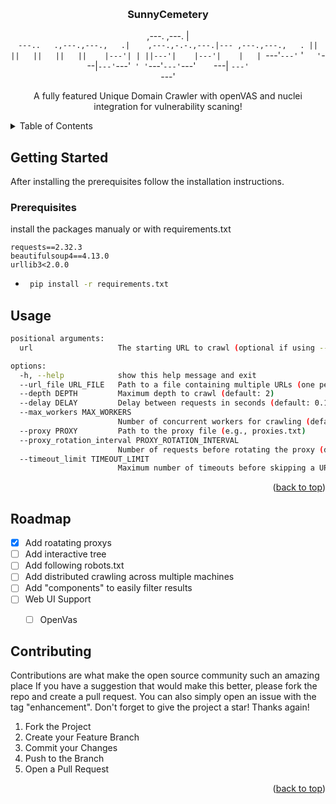 <a id="readme-top"></a>


<!-- PROJECT LOGO -->
<br />
<div align="center">
  </a>

  <h3 align="center">SunnyCemetery</h3>
  
,---.                    ,---.               |                   
`---..   .,---.,---.,   .|    ,---.,-.-.,---.|--- ,---.,---.,   .
    ||   ||   ||   ||   ||    |---'| | ||---'|    |---'|    |   |
`---'`---'`   '`   '`---|`---'`---'` ' '`---'`---'`---'`    `---|
                    `---'                                   `---'

  <p align="center">
    A fully featured Unique Domain Crawler with openVAS and nuclei integration for vulnerability scaning!

</div>



<!-- TABLE OF CONTENTS -->
<details>
  <summary>Table of Contents</summary>
  <ol>
    </li>
    <li>
      <a href="#getting-started">Getting Started</a>
      <ul>
        <li><a href="#prerequisites">Prerequisites</a></li>
          <li><a href="#usage">Usage</a></li>
          <li><a href="#roadmap">Roadmap</a></li>
          <li><a href="#contributing">Contributing</a></li>
      </ul>
    </li>
  </ol>
</details>






<!-- GETTING STARTED -->
## Getting Started

After installing the prerequisites follow the installation instructions.

### Prerequisites

install the packages manualy or with requirements.txt
```
requests==2.32.3
beautifulsoup4==4.13.0
urllib3<2.0.0
```
* 
  ```sh
   pip install -r requirements.txt
  ```

## Usage
```sh
positional arguments:
  url                   The starting URL to crawl (optional if using --url_file)

options:
  -h, --help            show this help message and exit
  --url_file URL_FILE   Path to a file containing multiple URLs (one per line)
  --depth DEPTH         Maximum depth to crawl (default: 2)
  --delay DELAY         Delay between requests in seconds (default: 0.1)
  --max_workers MAX_WORKERS
                        Number of concurrent workers for crawling (default: 5)
  --proxy PROXY         Path to the proxy file (e.g., proxies.txt)
  --proxy_rotation_interval PROXY_ROTATION_INTERVAL
                        Number of requests before rotating the proxy (default: 10)
  --timeout_limit TIMEOUT_LIMIT
                        Maximum number of timeouts before skipping a URL (default: 1)
```
<p align="right">(<a href="#readme-top">back to top</a>)</p>



<!-- ROADMAP -->
## Roadmap

- [x] Add roatating proxys
- [ ] Add interactive tree
- [ ] Add following robots.txt 
- [ ] Add distributed crawling across multiple machines
- [ ] Add "components" to easily filter results
- [ ] Web UI Support
    - [ ] OpenVas





<!-- CONTRIBUTING -->
## Contributing

Contributions are what make the open source community such an amazing place If you have a suggestion that would make this better, please fork the repo and create a pull request. You can also simply open an issue with the tag "enhancement".
Don't forget to give the project a star! Thanks again!

1. Fork the Project
2. Create your Feature Branch 
3. Commit your Changes
4. Push to the Branch 
5. Open a Pull Request


<!-- LICENSE -->
<!-- ## License

Distributed under the MIT License. See `LICENSE.txt` for more information. -->

<p align="right">(<a href="#readme-top">back to top</a>)</p>







